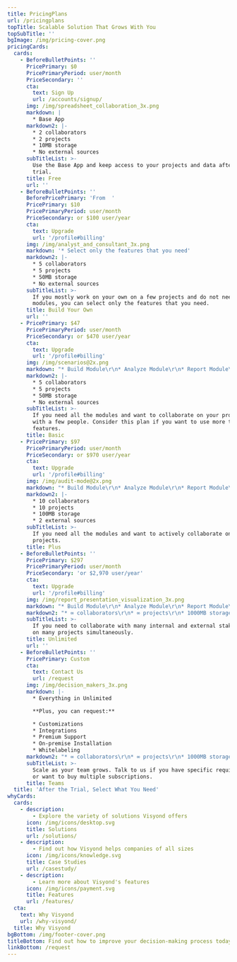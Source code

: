 ```yaml
---
title: PricingPlans
url: /pricingplans
topTitle: Scalable Solution That Grows With You
topSubTitle: ''
bgImage: /img/pricing-cover.png
pricingCards:
  cards:
    - BeforeBulletPoints: ''
      PricePrimary: $0
      PricePrimaryPeriod: user/month
      PriceSecondary: ''
      cta:
        text: Sign Up
        url: /accounts/signup/
      img: /img/spreadsheet_collaboration_3x.png
      markdown: |
        * Base App
      markdown2: |-
        * 2 collaborators
        * 2 projects
        * 10MB storage
        * No external sources
      subTitleList: >-
        Use the Base App and keep access to your projects and data after the
        trial.
      title: Free
      url: ''
    - BeforeBulletPoints: ''
      BeforePricePrimary: 'From  '
      PricePrimary: $10
      PricePrimaryPeriod: user/month
      PriceSecondary: or $100 user/year
      cta:
        text: Upgrade
        url: '/profile#billing'
      img: /img/analyst_and_consultant_3x.png
      markdown: '* Select only the features that you need'
      markdown2: |-
        * 5 collaborators
        * 5 projects
        * 50MB storage
        * No external sources
      subTitleList: >-
        If you mostly work on your own on a few projects and do not need all the
        modules, you can select only the features that you need.
      title: Build Your Own
      url: ''
    - PricePrimary: $47
      PricePrimaryPeriod: user/month
      PriceSecondary: or $470 user/year
      cta:
        text: Upgrade
        url: '/profile#billing'
      img: /img/scenarios@2x.png
      markdown: "* Build Module\r\n* Analyze Module\r\n* Report Module\r\n"
      markdown2: |-
        * 5 collaborators
        * 5 projects
        * 50MB storage
        * No external sources
      subTitleList: >-
        If you need all the modules and want to collaborate on your projects
        with a few people. Consider this plan if you want to use more than 5
        features.
      title: Basic
    - PricePrimary: $97
      PricePrimaryPeriod: user/month
      PriceSecondary: or $970 user/year
      cta:
        text: Upgrade
        url: '/profile#billing'
      img: /img/audit-mode@2x.png
      markdown: "* Build Module\r\n* Analyze Module\r\n* Report Module\r\n"
      markdown2: |-
        * 10 collaborators
        * 10 projects
        * 100MB storage
        * 2 external sources
      subTitleList: >-
        If you need all the modules and want to actively collaborate on your
        projects. 
      title: Plus
    - BeforeBulletPoints: ''
      PricePrimary: $297
      PricePrimaryPeriod: user/month
      PriceSecondary: 'or $2,970 user/year'
      cta:
        text: Upgrade
        url: '/profile#billing'
      img: /img/report_presentation_visualization_3x.png
      markdown: "* Build Module\r\n* Analyze Module\r\n* Report Module\n* Selective Sharing\n* Public Link"
      markdown2: "* ∞ collaborators\r\n* ∞ projects\r\n* 1000MB storage\r\n* ∞ external sources"
      subTitleList: >-
        If you need to collaborate with many internal and external stakeholders
        on many projects simultaneously.
      title: Unlimited
      url: ''
    - BeforeBulletPoints: ''
      PricePrimary: Custom
      cta:
        text: Contact Us
        url: /request
      img: /img/decision_makers_3x.png
      markdown: |-
        * Everything in Unlimited

        **Plus, you can request:**

        * Customizations
        * Integrations
        * Premium Support
        * On-premise Installation
        * Whitelabeling
      markdown2: "* ∞ collaborators\r\n* ∞ projects\r\n* 1000MB storage\r\n* ∞ external sources"
      subTitleList: >-
        Scale as your team grows. Talk to us if you have specific requirements
        or want to buy multiple subscriptions.
      title: Teams
  title: 'After the Trial, Select What You Need'
whyCards:
  cards:
    - description:
        - Explore the variety of solutions Visyond offers
      icon: /img/icons/desktop.svg
      title: Solutions
      url: /solutions/
    - description:
        - Find out how Visyond helps companies of all sizes
      icon: /img/icons/knowledge.svg
      title: Case Studies
      url: /casestudy/
    - description:
        - Learn more about Visyond's features
      icon: /img/icons/payment.svg
      title: Features
      url: /features/
  cta:
    text: Why Visyond
    url: /why-visyond/
  title: Why Visyond
bgBottom: /img/footer-cover.png
titleBottom: Find out how to improve your decision-making process today
linkBottom: /request
---
```


